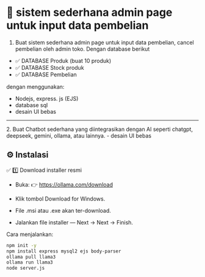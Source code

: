 # 🚀 sistem sederhana admin page untuk input data pembelian

1. Buat sistem sederhana admin page untuk input data pembelian, cancel pembelian oleh admin toko.
Dengan database berikut
- ✅ DATABASE Produk (buat 10 produk)
- ✅ DATABASE Stock produk
- ✅ DATABASE Pembelian


‎dengan menggunakan:
- Nodejs, express. js (EJS)
- database sql
- desain UI bebas

---

‎2. Buat Chatbot sederhana yang diintegrasikan dengan AI seperti chatgpt, deepseek, gemini, ollama, atau lainnya.
‎- desain UI bebas

## ⚙️ Instalasi


✅ 1️⃣ Download installer resmi
- Buka: 👉 https://ollama.com/download

- Klik tombol Download for Windows.

- File .msi atau .exe akan ter-download.

- Jalankan file installer — Next → Next → Finish.

Cara menjalankan:

```bash
npm init -y
npm install express mysql2 ejs body-parser
ollama pull llama3
ollama run llama3
node server.js
